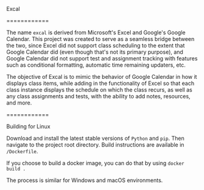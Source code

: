 Excal

============

The name ``excal`` is derived from Microsoft's Excel and Google's Google Calendar. This project was created to serve as a seamless bridge between the two, since Excel did not support class scheduling to the extent that Google Calendar did (even though that's not its primary purpose), and Google Calendar did not support test and assignment tracking with features such as conditional formatting, automatic time remaining updaters, etc.

The objective of Excal is to mimic the behavior of Google Calendar in how it displays class items, while adding in the functionality of Excel so that each class instance displays the schedule on which the class recurs, as well as any class assignments and tests, with the ability to add notes, resources, and more.

============

Building for Linux

Download and install the latest stable versions of ``Python`` and ``pip``. Then navigate to the project root directory.
Build instructions are available in ``/Dockerfile``.

If you choose to build a docker image, you can do that by using
``docker build .``

The process is similar for Windows and macOS environments.

